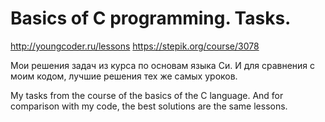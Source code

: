 # Basics of C programming. Tasks.
http://youngcoder.ru/lessons
https://stepik.org/course/3078


Мои решения задач из курса по основам языка Си. 
И для сравнения с моим кодом, лучшие решения тех же самых уроков.

My tasks from the course of the basics of the C language. 
And for comparison with my code, the best solutions are the same lessons.

